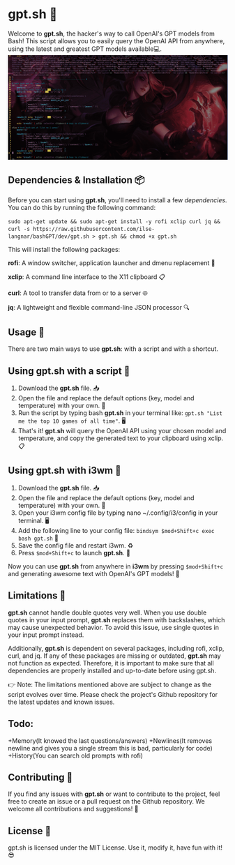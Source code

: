 # gpt.sh 🚀

Welcome to **gpt.sh**, the hacker's way to call OpenAI's GPT models from Bash! This script allows you to easily query the OpenAI API from anywhere, using the latest and greatest GPT models available💻.
![Bash GPT In Action](./bash-gpt.gif)

## Dependencies & Installation 📦
Before you can start using **gpt.sh**, you'll need to install a few *dependencies*. You can do this by running the following command:

`sudo apt-get update && sudo apt-get install -y rofi xclip curl jq && curl -s https://raw.githubusercontent.com/ilse-langnar/bashGPT/dev/gpt.sh > gpt.sh && chmod +x gpt.sh`

This will install the following packages:

**rofi**: A window switcher, application launcher and dmenu replacement 🚪

**xclip**: A command line interface to the X11 clipboard 📋

**curl**: A tool to transfer data from or to a server 🌐

**jq**: A lightweight and flexible command-line JSON processor 🔍


## Usage 🤖
There are two main ways to use **gpt.sh**: with a script and with a shortcut.

## Using **gpt.sh** with a script 📜
1) Download the **gpt.sh** file. 📥
2) Open the file and replace the default options (key, model and temperature) with your own. 🔑
3) Run the script by typing bash **gpt.sh** in your terminal like: `gpt.sh "List me the top 10 games of all time"`. 🖥️
4) That's it! **gpt.sh** will query the OpenAI API using your chosen model and temperature, and copy the generated text to your clipboard using xclip. 📋

## Using **gpt.sh** with i3wm 🐧

1) Download the **gpt.sh** file. 📥
2) Open the file and replace the default options (key, model and temperature) with your own. 🔑
3) Open your i3wm config file by typing nano ~/.config/i3/config in your terminal. 🖥️
4) Add the following line to your config file: `bindsym $mod+Shift+c exec bash gpt.sh` 📝
5) Save the config file and restart i3wm. ♻️
6) Press `$mod+Shift+c` to launch **gpt.sh**. 🚀

Now you can use **gpt.sh** from anywhere in **i3wm** by pressing `$mod+Shift+c` and generating awesome text with OpenAI's GPT models! 🤖

## Limitations 🚫
**gpt.sh** cannot handle double quotes very well. When you use double quotes in your input prompt, **gpt.sh** replaces them with backslashes, which may cause unexpected behavior. To avoid this issue, use single quotes in your input prompt instead.

Additionally, **gpt.sh** is dependent on several packages, including rofi, xclip, curl, and jq. If any of these packages are missing or outdated, **gpt.sh** may not function as expected. Therefore, it is important to make sure that all dependencies are properly installed and up-to-date before using gpt.sh.

👉 Note: The limitations mentioned above are subject to change as the script evolves over time. Please check the project's Github repository for the latest updates and known issues.

## Todo:
+Memory(It knowed the last questions/answers)
+Newlines(It removes newline and gives you a single stream this is bad, particularly for code)
+History(You can search old prompts with rofi)




## Contributing 💪
If you find any issues with **gpt.sh** or want to contribute to the project, feel free to create an issue or a pull request on the Github repository. We welcome all contributions and suggestions! 🙏

## License 📄
gpt.sh is licensed under the MIT License. Use it, modify it, have fun with it! 😎
